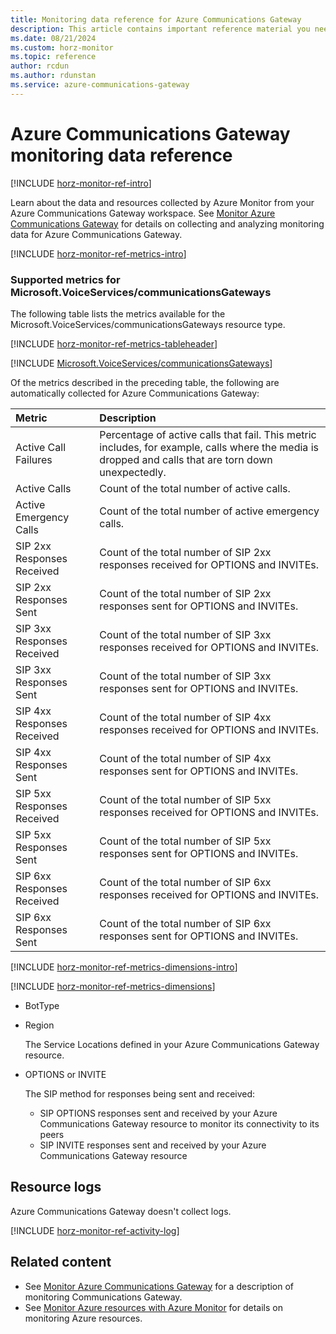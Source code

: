 ```yaml
---
title: Monitoring data reference for Azure Communications Gateway
description: This article contains important reference material you need when you monitor Azure Communications Gateway.
ms.date: 08/21/2024
ms.custom: horz-monitor
ms.topic: reference
author: rcdun
ms.author: rdunstan
ms.service: azure-communications-gateway
---
```


# Azure Communications Gateway monitoring data reference

[!INCLUDE [horz-monitor-ref-intro](~/reusable-content/ce-skilling/azure/includes/azure-monitor/horizontals/horz-monitor-ref-intro.md)]

Learn about the data and resources collected by Azure Monitor from your Azure Communications Gateway workspace. See [Monitor Azure Communications Gateway](monitor-azure-communications-gateway.md) for details on collecting and analyzing monitoring data for Azure Communications Gateway.

[!INCLUDE [horz-monitor-ref-metrics-intro](~/reusable-content/ce-skilling/azure/includes/azure-monitor/horizontals/horz-monitor-ref-metrics-intro.md)]

<a name="connectivity-metrics"></a>

### Supported metrics for Microsoft.VoiceServices/communicationsGateways

The following table lists the metrics available for the Microsoft.VoiceServices/communicationsGateways resource type.

[!INCLUDE [horz-monitor-ref-metrics-tableheader](~/reusable-content/ce-skilling/azure/includes/azure-monitor/horizontals/horz-monitor-ref-metrics-tableheader.md)]

[!INCLUDE [Microsoft.VoiceServices/communicationsGateways](~/reusable-content/ce-skilling/azure/includes/azure-monitor/reference/metrics/microsoft-voiceservices-communicationsgateways-metrics-include.md)]

Of the metrics described in the preceding table, the following are automatically collected for Azure Communications Gateway:

| Metric | Description |
|:-------|:------------|
| Active Call Failures | Percentage of active calls that fail. This metric includes, for example, calls where the media is dropped and calls that are torn down unexpectedly. |
| Active Calls | Count of the total number of active calls. |
| Active Emergency Calls |Count of the total number of active emergency calls.|
| SIP 2xx Responses Received | Count of the total number of SIP 2xx responses received for OPTIONS and INVITEs.|
| SIP 2xx Responses Sent | Count of the total number of SIP 2xx responses sent for OPTIONS and INVITEs.|
| SIP 3xx Responses Received | Count of the total number of SIP 3xx responses received for OPTIONS and INVITEs.|
| SIP 3xx Responses Sent | Count of the total number of SIP 3xx responses sent for OPTIONS and INVITEs.|
| SIP 4xx Responses Received | Count of the total number of SIP 4xx responses received for OPTIONS and INVITEs.|
| SIP 4xx Responses Sent | Count of the total number of SIP 4xx responses sent for OPTIONS and INVITEs.|
| SIP 5xx Responses Received | Count of the total number of SIP 5xx responses received for OPTIONS and INVITEs.|
| SIP 5xx Responses Sent | Count of the total number of SIP 5xx responses sent for OPTIONS and INVITEs.|
| SIP 6xx Responses Received | Count of the total number of SIP 6xx responses received for OPTIONS and INVITEs.|
| SIP 6xx Responses Sent | Count of the total number of SIP 6xx responses sent for OPTIONS and INVITEs.|

[!INCLUDE [horz-monitor-ref-metrics-dimensions-intro](~/reusable-content/ce-skilling/azure/includes/azure-monitor/horizontals/horz-monitor-ref-metrics-dimensions-intro.md)]

[!INCLUDE [horz-monitor-ref-metrics-dimensions](~/reusable-content/ce-skilling/azure/includes/azure-monitor/horizontals/horz-monitor-ref-metrics-dimensions.md)]

- BotType

- Region

  The Service Locations defined in your Azure Communications Gateway resource.

- OPTIONS or INVITE

  The SIP method for responses being sent and received:

  - SIP OPTIONS responses sent and received by your Azure Communications Gateway resource to monitor its connectivity to its peers
  - SIP INVITE responses sent and received by your Azure Communications Gateway resource

## Resource logs

Azure Communications Gateway doesn't collect logs.

[!INCLUDE [horz-monitor-ref-activity-log](~/reusable-content/ce-skilling/azure/includes/azure-monitor/horizontals/horz-monitor-ref-activity-log.md)]

## Related content

- See [Monitor Azure Communications Gateway](monitor-azure-communications-gateway.md) for a description of monitoring Communications Gateway.
- See [Monitor Azure resources with Azure Monitor](/azure/azure-monitor/essentials/monitor-azure-resource) for details on monitoring Azure resources.
